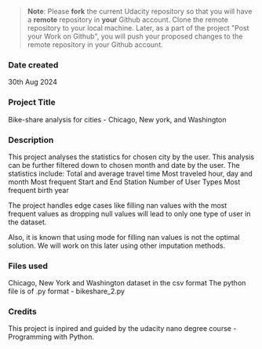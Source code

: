 >**Note**: Please **fork** the current Udacity repository so that you will have a **remote** repository in **your** Github account. Clone the remote repository to your local machine. Later, as a part of the project "Post your Work on Github", you will push your proposed changes to the remote repository in your Github account.

### Date created
30th Aug 2024

### Project Title
Bike-share analysis for cities - Chicago, New york, and Washington

### Description
This project analyses the statistics for chosen city by the user. This analysis can be further filtered down to chosen month and date by the user. 
The statistics include:
Total and average travel time
Most traveled hour, day and month
Most frequent Start and End Station
Number of User Types
Most frequent birth year

The project handles edge cases like filling nan values with the most frequent values as dropping null values will lead to only one type of user in the dataset.

Also, it is known that using mode for filling nan values is not the optimal solution. We will work on this later using other imputation methods.

### Files used
Chicago, New York and Washington dataset in the csv format
The python file is of .py format - bikeshare_2.py

### Credits
This project is inpired and guided by the udacity nano degree course - Programming with Python.
